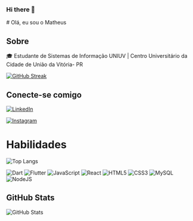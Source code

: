 ### Hi there 👋

<!--
**xzMatheuSx/xzMatheuSx** is a ✨ _special_ ✨ repository because its `README.md` (this file) appears on your GitHub profile.

Here are some ideas to get you started:

- 🔭 I’m currently working on ...
- 🌱 I’m currently learning ...
- 👯 I’m looking to collaborate on ...
- 🤔 I’m looking for help with ...
- 💬 Ask me about ...
- 📫 How to reach me: ...
- 😄 Pronouns: ...
- ⚡ Fun fact: ...
--># Olá, eu sou o Matheus

## Sobre
🎓 Estudante de Sistemas de Informação UNIUV | Centro Universitário da Cidade de União da Vitória- PR





[![GitHub Streak](https://streak-stats.demolab.com/?user=xzMatheuSx&theme=bear&background=000&border=30A3DC&dates=FFF)](https://git.io/streak-stats)

## Conecte-se comigo
[![LinkedIn](https://img.shields.io/badge/LinkedIn-000?style=for-the-badge&logo=linkedin&logoColor=0E76A8)](https://www.linkedin.com/in/matheus-augusto-a86b0825b/)

[![Instagram](https://img.shields.io/badge/Instagram-000?style=for-the-badge&logo=instagram)](https://www.instagram.com/maattheus_augustto_/)



# Habilidades
![Top Langs](https://github-readme-stats-git-masterrstaa-rickstaa.vercel.app/api/top-langs/?username=xzMatheuSx&bg_color=000&border_color=30A3DC&title_color=E94D5F&text_color=FFF)


![Dart](https://img.shields.io/badge/Dart-0175C2?style=for-the-badge&logo=dart&logoColor=white)
 ![Flutter](https://img.shields.io/badge/Flutter-02569B?style=for-the-badge&logo=flutter&logoColor=white) ![JavaScript](https://img.shields.io/badge/JavaScript-F7DF1E?style=for-the-badge&logo=javascript&logoColor=black) ![React](https://img.shields.io/badge/React-20232A?style=for-the-badge&logo=react&logoColor=61DAFB) ![HTML5](https://img.shields.io/badge/HTML5-E34F26?style=for-the-badge&logo=html5&logoColor=white)
![CSS3](https://img.shields.io/badge/CSS3-1572B6?style=for-the-badge&logo=css3&logoColor=white) 
![MySQL](https://img.shields.io/badge/mysql-%2300f.svg?style=for-the-badge&logo=mysql&logoColor=white)
![NodeJS](https://img.shields.io/badge/node.js-6DA55F?style=for-the-badge&logo=node.js&logoColor=white)


## GitHub Stats
![GitHub Stats](https://github-readme-stats.vercel.app/api?username=xzMatheuSx&theme=transparent&bg_color=000&border_color=30A3DC&show_icons=true&icon_color=30A3DC&title_color=E94D5F&text_color=FFF)


